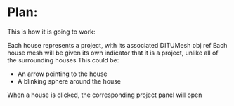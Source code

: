 # Plan:
This is how it is going to work:

Each house represents a project, with its associated DITUMesh obj ref
Each house mesh will be given its own indicator that it is a project, unlike all of the surrounding houses
This could be:
- An arrow pointing to the house
- A blinking sphere around the house

When a house is clicked, the corresponding project panel will open
